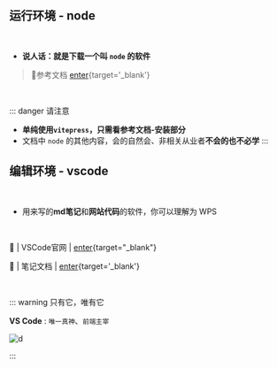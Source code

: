 
## 运行环境 - node

<br/>

- **说人话：就是下载一个叫 `node` 的软件**  

> 📖<Badge type='info'>参考文档</Badge> [enter](/repo/programming/nodejs/00%20简述.md){target='_blank'}

<br/>

::: danger <Badge type='danger'>请注意</Badge>
- **单纯使用`vitepress`，只需看参考文档-安装部分**
- 文档中 `node` 的其他内容，会的自然会、非相关从业者**不会的也不必学**
:::



## 编辑环境 - vscode

<br/>

- 用来写的**md笔记**和**网站代码**的软件，你可以理解为 WPS 

<br/>

🚀 | VSCode官网 |  [enter](https://code.visualstudio.com){target="_blank"}  

📝 | 笔记文档 | [enter](/repo/vscode/00%20重要提醒.md){target='_blank'}  



<br/>

::: warning  只有它，唯有它

**VS Code** : `唯一真神`、`前端主宰`



![d](/notesPic/202401071432.png)


:::





